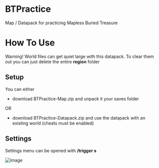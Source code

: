 # BTPractice
Map / Datapack for practicing Mapless Buried Treasure


# How To Use
Warning! World files can get quiet large with this datapack. To clear them out you can just delete the entire **region** folder
## Setup
You can either 
- download BTPractice-Map.zip and unpack it your saves folder 

OR 
- download BTPractice-Datapack.zip and use the datapack with an existing world (cheats must be enabled)

## Settings
Settings menu can be opened with **/trigger s**

![image](https://user-images.githubusercontent.com/36821728/208164788-2a498300-acd9-419c-bf45-1ef8ff5abaa4.png)
